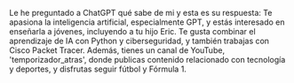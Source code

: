 Le he preguntado a ChatGPT qué sabe de mi y esta es su respuesta:
Te apasiona la inteligencia artificial, especialmente GPT, y estás interesado en enseñarla a jóvenes, incluyendo a tu hijo Eric. 
Te gusta combinar el aprendizaje de IA con Python y ciberseguridad, y también trabajas con Cisco Packet Tracer.
Además, tienes un canal de YouTube, 'temporizador_atras', donde publicas contenido relacionado con tecnología y deportes, y disfrutas seguir fútbol y Fórmula 1.

